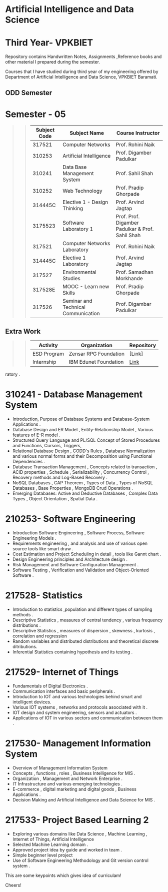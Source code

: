 # Artificial Intelligence and Data Science
# Third Year- VPKBIET


Repository contains Handwritten Notes, Assignments ,Reference books and other material I prepared during the semester.  

Courses that I have studied during third year of my engineering offered by Department of Artificial Intelligence and Data Science, VPKBIET Baramati.

## ODD Semester

# Semester - 05  
>> Subject Code | Subject Name | Course Instructor
>> --- | --- | ---
>> 317521 | Computer Networks | Prof. Rohini Naik
>> 310253 | Artificial Intelligence | Prof. Digamber Padulkar
>> 310241 | Data Base Management System | Prof. Sahil Shah
>> 310252 | Web Technology | Prof. Pradip Ghorpade
>> 314445C | Elective 1 - Design Thinking | Prof. Arvind Jagtap
>> 3175523 | Software Laboratory 1 | Prof. Prof. Digamber Padulkar &  Prof. Sahil Shah
>> 317521| Computer Networks Laboratory | Prof. Rohini Naik
>> 314445C | Elective 1 Laboratory | Prof. Arvind Jagtap
>> 317527 | Environmental Studies | Prof. Samadhan Morkhande
>> 317528E | MOOC - Learn new Skills | Prof. Pradip Ghorpade
>> 317526| Seminar and Technical Communication | Prof. Digambar Padulkar





## Extra Work
>>   Activity  | Organization  | Repository
>>   --- | --- | ---
>>    ESD Program  | Zensar RPG Foundation | [Link]
>>    Internship  | IBM Edunet Foundation | [Link](https://github.com/yashraj9011/IBM-Internship--TEAM-AI16-ENIGMA-.git)

ratory .
# 310241 - Database Management System 
-  Introduction, Purpose of Database Systems and Database-System Applications .
-  Database Design and ER Model ,  Entity-Relationship Model , Various features of E-R model .   
-  Structured Query Language and PL/SQL Concept of Stored Procedures and Functions, Cursors, Triggers,
-  Relational Database Design , CODD's Rules , Database Normalization and various normal forms and their Decomposition using Functional Dependencies .
-  Database Transaction Management , Concepts related to transaction  , ACID properties , Schedule , Serializability ,  Concurrency Control , Recovery methods and Log-Based Recovery .
-  NoSQL Databases , CAP Theorem , Types of Data , Types of NoSQL Databases , Base Properties , MongoDB Crud Operations . 
-  Emerging Databases: Active and Deductive Databases , Complex Data Types , Object Orientation , Spatial Data .

# 210253-  Software Engineering 
-  Introduction   Software Engineering , Software Process, Software Engineering Models .
-  Requirements engineering , and analysis and use of various open source tools like smart draw .
-  Cost Estimation and Project Scheduling in detail , tools like Gannt chart .
-  Design Engineering principles and Architecture design .
-  Risk Management and Software Configuration Management .
-  Software Testing ,  Verification and Validation and Object-Oriented Software .

#  217528- Statistics
- Introduction to statistics ,population and different types of sampling methods .
- Descriptive Statistics , measures of central tendency , various frequency distributions  .
- Descriptive Statistics , measures of dispersion , skewness , kurtosis , correlation and regression
- Random variables and distributed distributions and theoretical discrete ditributions.
- Inferential Statistics containing hypothesis and its testing .
  
      

#  217529- Internet of Things
- Fundamentals of Digital Electronics .
- Communication interfaces and basic peripherals . 
- Introduction to IOT and various technologies behind smart and intelligent devices.
- Various IOT systems , networks and protocols asoociated with it . 
- IOT design and system engineering, sensors and actuators .
- Applications of IOT in various sectors and communication between them .

# 217530- Management Information System 
- Overview of Management Information System 
- Concepts , functions , roles , Business Intelligence for MIS .
- Organization , Management and Network Enterprise .
- IT Infrastructure and various emerging technologies .
- E-commerce , digital marketing and digital goods , Business Applications .
- Decision Making and Artificial Intelligence and Data Science for MIS .
  

# 217533- Project Based Learning 2
-  Exploring various domains like Data Science , Machine Learning , Internet of Things, Artificial Intelligence
-  Selected Machine Learning domain .
-  Approved project idea by guide  and worked in team .
-  Simple beginner level project
-  Use of Software Engineering Methodology and Git version control system .

This are some keypoints which gives idea of curriculam! 
 
Cheers!  
